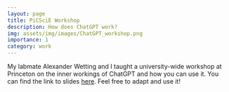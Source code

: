 ```yaml
---
layout: page
title: PiCSciE Workshop
description: How does ChatGPT work?
img: assets/img/images/ChatGPT_workshop.png
importance: 1
category: work
---
```


My labmate Alexander Wetting and I taught a university-wide workshop at Princeton on the inner workings of ChatGPT and how you can use it.
You can find the link to slides <a href="https://docs.google.com/presentation/d/1TTyePrw-p_xxUbi3rbmBI3QQpSsTI1btaQuAUvvNc8w/edit#slide=id.g206fa25c94c_0_24">here</a>.
Feel free to adapt and use it!